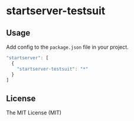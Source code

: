 startserver-testsuit
====================

## Usage

Add config to the `package.json` file in your project.

```js
"startserver": [
  {
    "startserver-testsuit": "*"
  }
]
```

## License

The MIT License (MIT)
